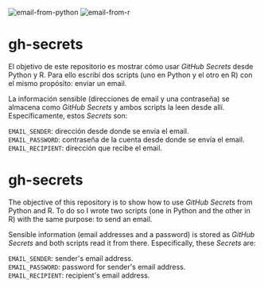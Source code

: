 ![email-from-python](https://github.com/canovasjm/gh-secrets/workflows/email-from-python/badge.svg) ![email-from-r](https://github.com/canovasjm/gh-secrets/workflows/email-from-r/badge.svg)

#  gh-secrets

El objetivo de este repositorio es mostrar cómo usar *GitHub Secrets* desde Python y R. Para ello escribí dos scripts (uno en Python y el otro en R) con el mismo propósito: enviar un email.  

La información sensible (direcciones de email y una contraseña) se almacena como *GitHub Secrets* y ambos scripts la leen desde allí. Específicamente, estos *Secrets* son:

`EMAIL_SENDER`: dirección desde donde se envía el email.  
`EMAIL_PASSWORD`: contraseña de la cuenta desde donde se envía el email.  
`EMAIL_RECIPIENT`: dirección que recibe el email.  

# gh-secrets

The objective of this repository is to show how to use *GitHub Secrets* from Python and R. To do so I wrote two scripts (one in Python and the other in R) with the same purpose: to send an email.  

Sensible information (email addresses and a password) is stored as *GitHub Secrets* and both scripts read it from there. Especifically, these *Secrets* are:

`EMAIL_SENDER`: sender's email address.  
`EMAIL_PASSWORD`: password for sender's email address.  
`EMAIL_RECIPIENT`: recipient's email address.  
